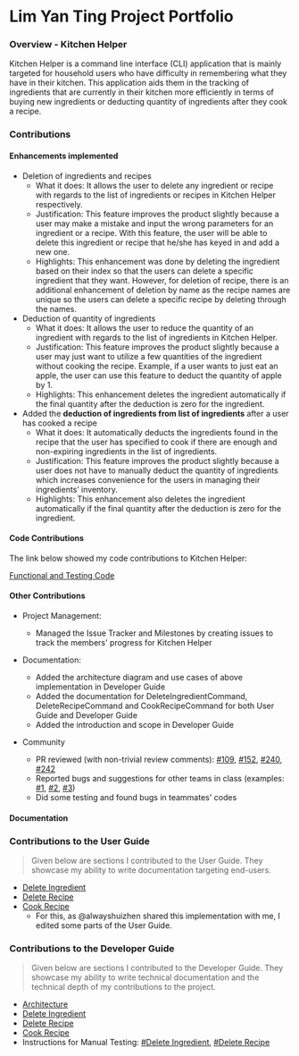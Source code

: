 # Lim Yan Ting Project Portfolio

### Overview - Kitchen Helper
Kitchen Helper is a command line interface (CLI) application that is mainly targeted for household users who have difficulty in remembering what they have in their kitchen. This application aids them in the tracking of ingredients that are currently in their kitchen more efficiently in terms of buying new ingredients or deducting quantity of ingredients after they cook a recipe.

### Contributions
#### Enhancements implemented
+ Deletion of ingredients and recipes
    + What it does: It allows the user to delete any ingredient or recipe with regards to the list of ingredients or recipes in Kitchen Helper respectively. 
    + Justification: This feature improves the product slightly because a user may make a mistake and input the wrong parameters for an ingredient or a recipe. With this feature, the user will be able to delete this ingredient or recipe that he/she has keyed in and add a new one. 
    + Highlights: This enhancement was done by deleting the ingredient based on their index so that the users can delete a specific ingredient that they want. However, for deletion of recipe, there is an additional enhancement of deletion by name as the recipe names are unique so the users can delete a specific recipe by deleting through the names.
+ Deduction of quantity of ingredients 
    + What it does: It allows the user to reduce the quantity of an ingredient with regards to the list of ingredients in Kitchen Helper. 
    + Justification: This feature improves the product slightly because a user may just want to utilize a few quantities of the ingredient without cooking the recipe. Example, if a user wants to just eat an apple, the user can use this feature to deduct the quantity of apple by 1.
    + Highlights: This enhancement deletes the ingredient automatically if the final quantity after the deduction is zero for the ingredient. 
+ Added the <b>deduction of ingredients from list of ingredients</b> after a user has cooked a recipe
    + What it does: It automatically deducts the ingredients found in the recipe that the user has specified to cook if there are enough and non-expiring ingredients in the list of ingredients. 
    + Justification: This feature improves the product slightly because a user does not have to manually deduct the quantity of ingredients which increases convenience for the users in managing their ingredients’ inventory. 
    + Highlights: This enhancement also deletes the ingredient automatically if the final quantity after the deduction is zero for the ingredient.

#### Code Contributions 
The link below showed my code contributions to Kitchen Helper:

[Functional and Testing Code](https://nus-cs2113-ay1920s2.github.io/tp-dashboard/#breakdown=true&search=yantingsanity&sort=groupTitle&sortWithin=title&since=2020-03-01&timeframe=commit&mergegroup=false&groupSelect=groupByRepos&tabOpen=true&tabType=authorship&tabAuthor=yantingsanity&tabRepo=AY1920S2-CS2113T-M16-2%2Ftp%5Bmaster%5D)

#### Other Contributions 
+ Project Management:
    + Managed the Issue Tracker and Milestones by creating issues to track the members' progress for Kitchen Helper

+ Documentation:
    + Added the architecture diagram and use cases of above implementation in Developer Guide
    + Added the documentation for DeleteIngredientCommand, DeleteRecipeCommand and CookRecipeCommand for both User Guide and Developer Guide 
    + Added the introduction and scope in Developer Guide
    
+ Community
    + PR reviewed (with non-trivial review comments):  [#109](https://github.com/AY1920S2-CS2113T-M16-2/tp/pull/109), [#152](https://github.com/AY1920S2-CS2113T-M16-2/tp/pull/152), [#240](https://github.com/AY1920S2-CS2113T-M16-2/tp/pull/240), [#242](https://github.com/AY1920S2-CS2113T-M16-2/tp/pull/242)
    + Reported bugs and suggestions for other teams in class (examples: [#1](https://github.com/yantingsanity/ped/issues/2), [#2](https://github.com/yantingsanity/ped/issues/6), [#3](https://github.com/yantingsanity/ped/issues/4))
    + Did some testing and found bugs in teammates' codes 

#### Documentation
### Contributions to the User Guide
> Given below are sections I contributed to the User Guide. They showcase my ability to write documentation targeting end-users.
+ [Delete Ingredient](https://ay1920s2-cs2113t-m16-2.github.io/tp/UserGuide.html#333-delete-an-ingredient-deleteingredient)
+ [Delete Recipe](https://ay1920s2-cs2113t-m16-2.github.io/tp/UserGuide.html#343-delete-a-recipe-deleterecipe)
+ [Cook Recipe](https://ay1920s2-cs2113t-m16-2.github.io/tp/UserGuide.html#345-cooking-a-recipe-cookrecipe) 
    + For this, as @alwayshuizhen shared this implementation with me, I edited some parts of the User Guide.
    
### Contributions to the Developer Guide 
> Given below are sections I contributed to the Developer Guide. They showcase my ability to write technical documentation and the technical depth of my contributions to the project.
+ [Architecture](https://ay1920s2-cs2113t-m16-2.github.io/tp/DeveloperGuide.html#31-architecture)
+ [Delete Ingredient](https://ay1920s2-cs2113t-m16-2.github.io/tp/DeveloperGuide.html#413-delete-all-specific-ingredientss)
+ [Delete Recipe](https://ay1920s2-cs2113t-m16-2.github.io/tp/DeveloperGuide.html#424-delete-all-specific-recipes)
+ [Cook Recipe](https://ay1920s2-cs2113t-m16-2.github.io/tp/DeveloperGuide.html#423-cooking-of-recipe)
+ Instructions for Manual Testing: [#Delete Ingredient](https://ay1920s2-cs2113t-m16-2.github.io/tp/DeveloperGuide.html#f4-delete-an-ingredient), [#Delete Recipe](https://ay1920s2-cs2113t-m16-2.github.io/tp/DeveloperGuide.html#f9-delete-a-recipe)

